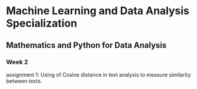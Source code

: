 # Machine Learning and Data Analysis Specialization
## Mathematics and Python for Data Analysis
### Week 2
assignment 1: Using of Cosine distance in text analysis to measure similarity between texts.
